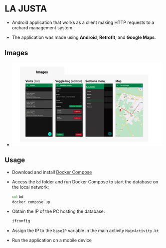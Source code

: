 # LA JUSTA

- Android application that works as a client making HTTP requests to a orchard management system.

- The application was made using **Android**, **Retrofit**, and **Google Maps**.

## Images

- ![Screenshots](https://github.com/J-4352681/Andriod-orchard-management-app/blob/main/img/screenshots-EN.png?raw=true "Screenshots")

## Usage

- Download and install [Docker Compose](https://docs.docker.com/compose/install/)

- Access the `bd` folder and run Docker Compose to start the database on the local network:
  ```Bash
  cd bd
  docker compose up
  ```

- Obtain the IP of the PC hosting the database:
  ```Bash
  ifconfig
  ```

- Assign the IP to the `baseIP` variable in the main activity `MainActivity.kt`

- Run the application on a mobile device
